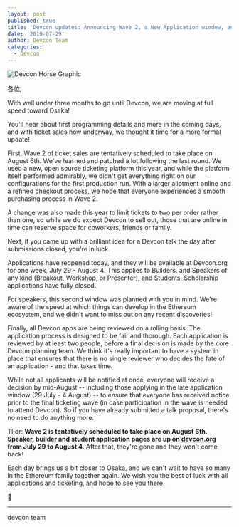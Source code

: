 ```yaml
---
layout: post
published: true
title: 'Devcon updates: Announcing Wave 2, a New Application window, and more!'
date: '2019-07-29'
author: Devcon Team
categories:
  - Devcon
---
```


![Devcon Horse Graphic](https://blog.ethereum.org/img/2019/07/horse-devcon.png)

各位,

With well under three months to go until Devcon, we are moving at full speed toward Osaka!

You'll hear about first programming details and more in the coming days, and with ticket sales now underway, we thought it time for a more formal update!

First, Wave 2 of ticket sales are tentatively scheduled to take place on August 6th. We've learned and patched a lot following the last round. We used a new, open source ticketing platform this year, and while the platform itself performed admirably, we didn't get everything right on our configurations for the first production run. With a larger allotment online and a refined checkout process, we hope that everyone experiences a smooth purchasing process in Wave 2.

A change was also made this year to limit tickets to two per order rather than one, so while we do expect Devcon to sell out, those that are online in time can reserve space for coworkers, friends or family.

Next, if you came up with a brilliant idea for a Devcon talk the day after submissions closed, you're in luck.

Applications have reopened today, and they will be available at Devcon.org for one week, July 29 - August 4. This applies to Builders, and Speakers of any kind (Breakout, Workshop, or Presenter), and Students. Scholarship applications have fully closed.

For speakers, this second window was planned with you in mind. We're aware of the speed at which things can develop in the Ethereum ecosystem, and we didn't want to miss out on any recent discoveries!

Finally, all Devcon apps are being reviewed on a rolling basis. The application process is designed to be fair and thorough. Each application is reviewed by at least two people, before a final decision is made by the core Devcon planning team. We think it's really important to have a system in place that ensures that there is no single reviewer who decides the fate of an application - and that takes time.

While not all applicants will be notified at once, everyone will receive a decision by mid-August -- including those applying in the late application window (29 July - 4 August) -- to ensure that everyone has received notice prior to the final ticketing wave (in case participation in the wave is needed to attend Devcon). So if you have already submitted a talk proposal, there's no need to do anything more.

Tl;dr: **Wave 2 is tentatively scheduled to take place on August 6th. Speaker, builder and student application pages are up on[  devcon.org](http://devcon.org/) from July 29 to August 4**. After that, they're gone and they won't come back!

Each day brings us a bit closer to Osaka, and we can't wait to have so many in the Ethereum family together again. We wish you the best of luck with all applications and ticketing, and hope to see you there.

🦄

---

devcon team

